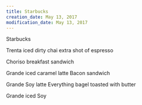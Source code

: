 ```yaml
---
title: Starbucks
creation_date: May 13, 2017
modification_date: May 13, 2017
---
```



Starbucks

Trenta iced dirty chai extra shot of espresso

Choriso breakfast sandwich

Grande iced caramel latte 
Bacon sandwich 

Grande Soy latte
Everything bagel toasted with butter 

Grande iced Soy 

